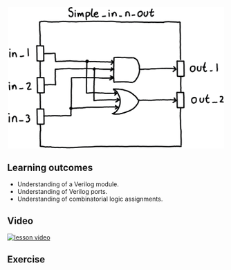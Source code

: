 <p align="center">
  <img width="500" src="misc/simple_in_n_out.png" />
</p>

## Learning outcomes
* Understanding of a Verilog module.
* Understanding of Verilog ports.
* Understanding of combinatorial logic assignments.

## Video
[![lesson video](https://img.youtube.com/vi/fnoMnokP9mI/0.jpg)](https://www.youtube.com/watch?v=fnoMnokP9mI)

## Exercise


